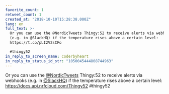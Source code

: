 ```yaml
---
favorite_count: 1
retweet_count: 1
created_at: "2018-10-10T15:28:38.000Z"
lang: en
full_text: >-
  Or you can use the @NordicTweets Thingy:52 to receive alerts via webhooks
  (e.g. in @SlackHQ) if the temperature rises above a certain level:
  https://t.co/pLI2V2sCFo

  #thingy52
in_reply_to_screen_name: coderbyheart
in_reply_to_status_id_str: "1050045444808744963"
---
```


Or you can use the [@NordicTweets](https://twitter.com/NordicTweets) Thingy:52
to receive alerts via webhooks (e.g. in [@SlackHQ](https://twitter.com/SlackHQ))
if the temperature rises above a certain level:
<https://docs.api.nrfcloud.com/Thingy52> #thingy52
